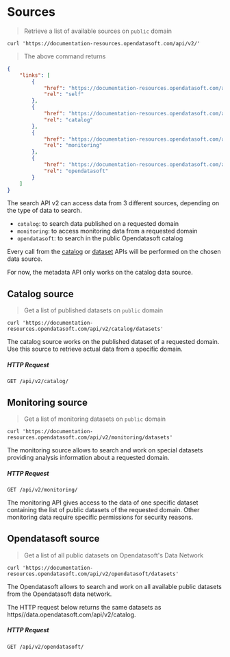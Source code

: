 # Sources

> Retrieve a list of available sources on `public` domain

```shell
curl 'https://documentation-resources.opendatasoft.com/api/v2/'
```

> The above command returns

```json
{
    "links": [
        {
            "href": "https://documentation-resources.opendatasoft.com/api/v2",
            "rel": "self"
        },
        {
            "href": "https://documentation-resources.opendatasoft.com/api/v2/catalog",
            "rel": "catalog"
        },
        {
            "href": "https://documentation-resources.opendatasoft.com/api/v2/monitoring",
            "rel": "monitoring"
        },
        {
            "href": "https://documentation-resources.opendatasoft.com/api/v2/opendatasoft",
            "rel": "opendatasoft"
        }
    ]
}
```

The search API v2 can access data from 3 different sources, depending on the type of data to search.

- `catalog`: to search data published on a requested domain
- `monitoring`: to access monitoring data from a requested domain
- `opendatasoft`: to search in the public Opendatasoft catalog

Every call from the [catalog](#catalog) or [dataset](#dataset) APIs will be performed on the chosen data source.

<aside>
For now, the metadata API only works on the catalog data source.
</aside>


## Catalog source

> Get a list of published datasets on `public` domain

```shell
curl 'https://documentation-resources.opendatasoft.com/api/v2/catalog/datasets'
```

The catalog source works on the published dataset of a requested domain. Use this source to retrieve actual data from a specific domain.

##### HTTP Request

`GET /api/v2/catalog/`

## Monitoring source

> Get a list of monitoring datasets on `public` domain

```shell
curl 'https://documentation-resources.opendatasoft.com/api/v2/monitoring/datasets'
```

The monitoring source allows to search and work on special datasets providing analysis information about a requested domain.

##### HTTP Request

`GET /api/v2/monitoring/`

<aside>
The monitoring API gives access to the data of one specific dataset containing the list of public datasets of the requested domain. Other monitoring data require specific permissions for security reasons.
</aside>


## Opendatasoft source

> Get a list of all public datasets on Opendatasoft's Data Network

```shell
curl 'https://documentation-resources.opendatasoft.com/api/v2/opendatasoft/datasets'
```

The Opendatasoft allows to search and work on all available public datasets from the Opendatasoft data network.

<aside>
The HTTP request below returns the same datasets as https//data.opendatasoft.com/api/v2/catalog.
</aside>

##### HTTP Request

`GET /api/v2/opendatasoft/`

